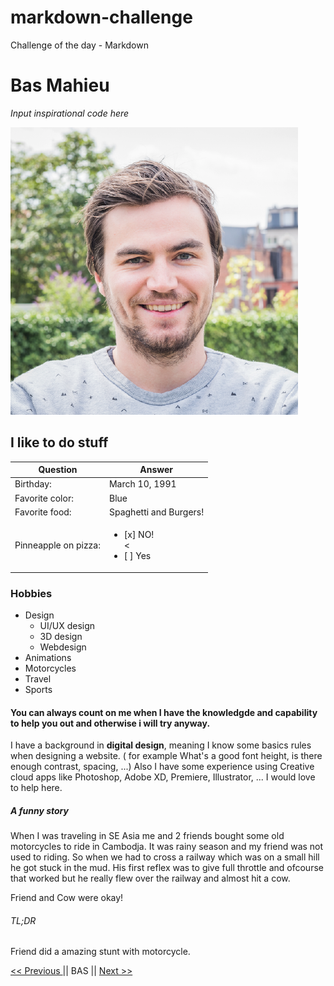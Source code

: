 # markdown-challenge
Challenge of the day - Markdown



# Bas Mahieu 

*Input inspirational code here*

![alt text](assets/51859811.png)


## I like to do stuff

Question | Answer
------------ | -------------
Birthday: | March 10, 1991
Favorite color:| Blue
Favorite food: | Spaghetti and Burgers!
Pinneapple on pizza: | <ul><li>[x] NO!</li><<li>[ ] Yes</li></ul>

### Hobbies

* Design
    * UI/UX design
    * 3D design
    * Webdesign
* Animations
* Motorcycles
* Travel
* Sports




#### You can always count on me when I have the knowledgde and capability to help you out and otherwise i will try anyway.

I have a background in **digital design**, meaning I know some basics rules when designing a website.
( for example What's a good font height, is there enough contrast, spacing, ...) 
Also I have some experience using Creative cloud apps like Photoshop, Adobe XD, Premiere, Illustrator, ...
I would love to help here.

##### A funny story
When I was traveling in SE Asia me and 2 friends bought some old motorcycles to ride in Cambodja.
It was rainy season and my friend was not used to riding. So when we had to cross a railway which was on a small hill he got stuck in the mud. His first reflex was to give full throttle and ofcourse that worked but he really flew over the railway and almost hit a cow. 

Friend and Cow were okay!

###### TL;DR
Friend did a amazing stunt with motorcycle.



[ << Previous ](http://github.com) || BAS || [ Next >> ](http://github.com)
